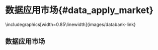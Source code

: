 # 数据应用市场{#data_apply_market}


\includegraphics[width=0.85\linewidth]{images/databank-link} 

## 数据应用市场

